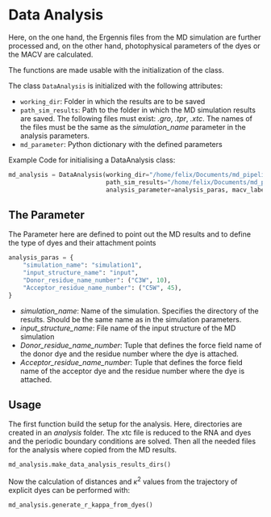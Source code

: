 # Data Analysis

Here, on the one hand, the Ergennis files from the MD simulation are further processed and, on the other hand, photophysical parameters of the dyes or the MACV are calculated.

The functions are made usable with the initialization of the class. 

The class `DataAnalysis` is initialized with the following attributes:

- `working_dir`: Folder in which the results are to be saved
- `path_sim_results`: Path to the folder in which the MD simulation results are saved. The following files must exist: *.gro*, *.tpr*, *.xtc*. The names of the files must be the same as the *simulation_name* parameter in the analysis parameters. 
- `md_parameter`: Python dictionary with the defined parameters

Example Code for initialising a DataAnalysis class: 

```python
md_analysis = DataAnalysis(working_dir="/home/felix/Documents/md_pipeline_testfolder",
                           path_sim_results="/home/felix/Documents/md_pipeline_testfolder/m_tlr_ub",
                           analysis_parameter=analysis_paras, macv_label_pars=dye_acv_parameter)
```

## The Parameter

The Parameter here are defined to point out the MD results and to define the type of dyes and their attachment points

```python
analysis_paras = {
    "simulation_name": "simulation1",
    "input_structure_name": "input",
    "Donor_residue_name_number": ("C3W", 10),
    "Acceptor_residue_name_number": ("C5W", 45),
}
```
- *simulation_name*: Name of the simulation. Specifies the directory of the results. Should be the same name as in the simulation parameters.
- *input_structure_name*: File name of the input structure of the MD simulation
- *Donor_residue_name_number*: Tuple that defines the force field name of the donor dye and the residue number where the dye is attached.
- *Acceptor_residue_name_number*: Tuple that defines the force field name of the acceptor dye and the residue number where the dye is attached.

## Usage

The first function build the setup for the analysis. Here, directories are created in an *analysis* folder. The xtc file 
is reduced to the RNA and dyes and the periodic boundary conditions are solved. Then all the needed files for the analysis 
where copied from the MD results. 

```python
md_analysis.make_data_analysis_results_dirs()
```

Now the calculation of distances and $\kappa^2$ values from the trajectory of explicit dyes can be performed with: 

```python
md_analysis.generate_r_kappa_from_dyes()
```
